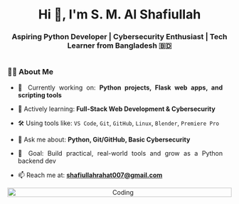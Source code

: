 <h1 align="center">Hi 👋, I'm S. M. Al Shafiullah</h1>
<h3 align="center">Aspiring Python Developer | Cybersecurity Enthusiast | Tech Learner from Bangladesh 🇧🇩</h3>

<div style="display: flex; align-items: center; justify-content: space-between; flex-wrap: wrap;">

  <div style="flex: 1; min-width: 250px; padding-right: 20px;">
    <div align="justify">
    
### 🧑‍💻 About Me

- 🔭 Currently working on: **Python projects, Flask web apps, and scripting tools**  
- 🌱 Actively learning: **Full-Stack Web Development & Cybersecurity**  
- 🛠️ Using tools like: `VS Code`, `Git`, `GitHub`, `Linux`, `Blender`, `Premiere Pro`  
- 💬 Ask me about: **Python, Git/GitHub, Basic Cybersecurity**  
- 🎯 Goal: Build practical, real-world tools and grow as a Python backend dev  
- 📫 Reach me at: **shafiullahrahat007@gmail.com**

    </div>
  </div>

  <div style="flex: 1; min-width: 250px; text-align: center;">
    <img src="https://cdn.dribbble.com/users/1162077/screenshots/3848914/programmer.gif" width="100%" alt="Coding">
  </div>

</div>
